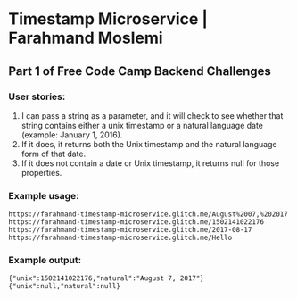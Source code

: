 # Timestamp Microservice | Farahmand Moslemi

## Part 1 of Free Code Camp Backend Challenges

### User stories:
1. I can pass a string as a parameter, and it will check to see whether that string contains either a unix timestamp or a natural language date (example: January 1, 2016).
2. If it does, it returns both the Unix timestamp and the natural language form of that date.
3. If it does not contain a date or Unix timestamp, it returns null for those properties.
### Example usage:
`https://farahmand-timestamp-microservice.glitch.me/August%2007,%202017`
`https://farahmand-timestamp-microservice.glitch.me/1502141022176`
`https://farahmand-timestamp-microservice.glitch.me/2017-08-17`
`https://farahmand-timestamp-microservice.glitch.me/Hello`

### Example output:
`{"unix":1502141022176,"natural":"August 7, 2017"}`
`{"unix":null,"natural":null}`